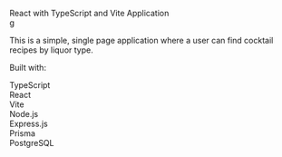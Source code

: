 React with TypeScript and Vite Application <br>g

This is a simple, single page application where a user can find cocktail recipes by liquor type.

Built with:

TypeScript <br>
React <br>
Vite <br>
Node.js <br>
Express.js <br>
Prisma <br>
PostgreSQL <br>